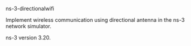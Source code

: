 ns-3-directionalwifi

Implement wireless communication using directional antenna in the ns-3 network simulator.

ns-3 version 3.20.

